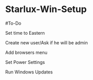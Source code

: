 # Starlux-Win-Setup

#To-Do

Set time to Eastern

Create new user/Ask if he will be admin

Add browsers menu

Set Power Settings

Run Windows Updates

